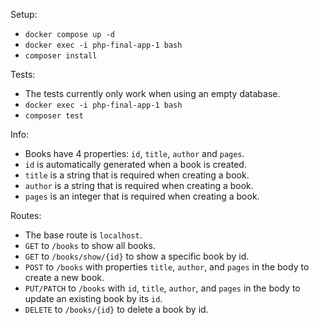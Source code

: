 Setup:
- `docker compose up -d`
- `docker exec -i php-final-app-1 bash`
- `composer install`

Tests:
- The tests currently only work when using an empty database.
- `docker exec -i php-final-app-1 bash`
- `composer test`

Info:
- Books have 4 properties: `id`, `title`, `author` and `pages`.
- `id` is automatically generated when a book is created.
- `title` is a string that is required when creating a book.
- `author` is a string that is required when creating a book.
- `pages` is an integer that is required when creating a book.

Routes:
- The base route is `localhost`.
- `GET` to `/books` to show all books.
- `GET` to `/books/show/{id}` to show a specific book by id.
- `POST` to `/books` with properties `title`, `author`, and `pages` in the body to create a new book.
- `PUT/PATCH` to `/books` with `id`, `title`, `author`, and `pages` in the body to update an existing book by its `id`.
- `DELETE` to `/books/{id}` to delete a book by id.